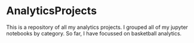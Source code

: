 # AnalyticsProjects
This is a repository of all my analytics projects. I grouped all of my jupyter notebooks by category. So far, I have focussed on basketball analytics. 
